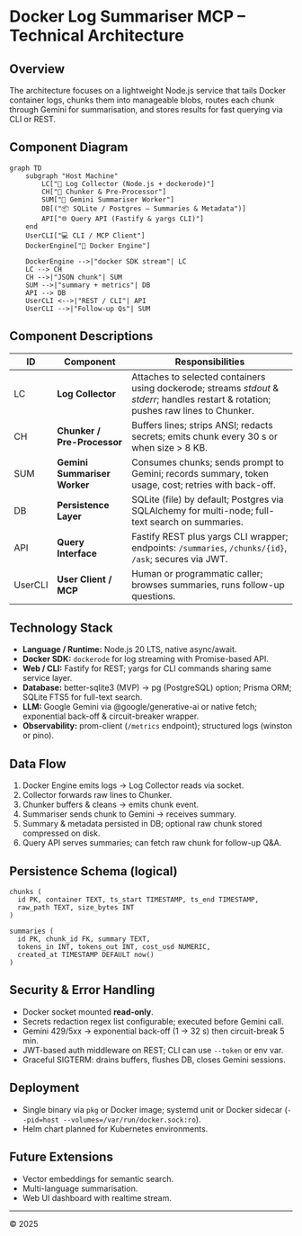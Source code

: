 # Docker Log Summariser MCP – Technical Architecture

## Overview
The architecture focuses on a lightweight Node.js service that tails Docker container logs, chunks them into manageable blobs, routes each chunk through Gemini for summarisation, and stores results for fast querying via CLI or REST.

## Component Diagram
```mermaid
graph TD
    subgraph "Host Machine"
        LC["📝 Log Collector (Node.js + dockerode)"]
        CH["🔗 Chunker & Pre-Processor"]
        SUM["🧠 Gemini Summariser Worker"]
        DB[("📦 SQLite / Postgres – Summaries & Metadata")]
        API["🌐 Query API (Fastify & yargs CLI)"]
    end
    UserCLI["💻 CLI / MCP Client"]
    DockerEngine["🐳 Docker Engine"]

    DockerEngine -->|"docker SDK stream"| LC
    LC --> CH
    CH -->|"JSON chunk"| SUM
    SUM -->|"summary + metrics"| DB
    API --> DB
    UserCLI <-->|"REST / CLI"| API
    UserCLI -->|"Follow-up Qs"| SUM
```

## Component Descriptions
| ID | Component | Responsibilities |
|----|-----------|------------------|
| LC | **Log Collector** | Attaches to selected containers using dockerode; streams _stdout_ & _stderr_; handles restart & rotation; pushes raw lines to Chunker. |
| CH | **Chunker / Pre-Processor** | Buffers lines; strips ANSI; redacts secrets; emits chunk every 30 s or when size > 8 KB. |
| SUM | **Gemini Summariser Worker** | Consumes chunks; sends prompt to Gemini; records summary, token usage, cost; retries with back-off. |
| DB | **Persistence Layer** | SQLite (file) by default; Postgres via SQLAlchemy for multi-node; full-text search on summaries. |
| API | **Query Interface** | Fastify REST plus yargs CLI wrapper; endpoints: `/summaries`, `/chunks/{id}`, `/ask`; secures via JWT. |
| UserCLI | **User Client / MCP** | Human or programmatic caller; browses summaries, runs follow-up questions. |

## Technology Stack
* **Language / Runtime:** Node.js 20 LTS, native async/await.
* **Docker SDK:** `dockerode` for log streaming with Promise-based API.
* **Web / CLI:** Fastify for REST; yargs for CLI commands sharing same service layer.
* **Database:** better-sqlite3 (MVP) → pg (PostgreSQL) option; Prisma ORM; SQLite FTS5 for full-text search.
* **LLM:** Google Gemini via @google/generative-ai or native fetch; exponential back-off & circuit-breaker wrapper.
* **Observability:** prom-client (`/metrics` endpoint); structured logs (winston or pino).

## Data Flow
1. Docker Engine emits logs → Log Collector reads via socket.
2. Collector forwards raw lines to Chunker.
3. Chunker buffers & cleans → emits chunk event.
4. Summariser sends chunk to Gemini → receives summary.
5. Summary & metadata persisted in DB; optional raw chunk stored compressed on disk.
6. Query API serves summaries; can fetch raw chunk for follow-up Q&A.

## Persistence Schema (logical)
```text
chunks (
  id PK, container TEXT, ts_start TIMESTAMP, ts_end TIMESTAMP,
  raw_path TEXT, size_bytes INT
)

summaries (
  id PK, chunk_id FK, summary TEXT,
  tokens_in INT, tokens_out INT, cost_usd NUMERIC,
  created_at TIMESTAMP DEFAULT now()
)
```

## Security & Error Handling
* Docker socket mounted **read-only**.
* Secrets redaction regex list configurable; executed before Gemini call.
* Gemini 429/5xx → exponential back-off (1 → 32 s) then circuit-break 5 min.
* JWT-based auth middleware on REST; CLI can use `--token` or env var.
* Graceful SIGTERM: drains buffers, flushes DB, closes Gemini sessions.

## Deployment
* Single binary via `pkg` or Docker image; systemd unit or Docker sidecar (`--pid=host --volumes=/var/run/docker.sock:ro`).
* Helm chart planned for Kubernetes environments.

## Future Extensions
* Vector embeddings for semantic search.
* Multi-language summarisation.
* Web UI dashboard with realtime stream.

---
© 2025 